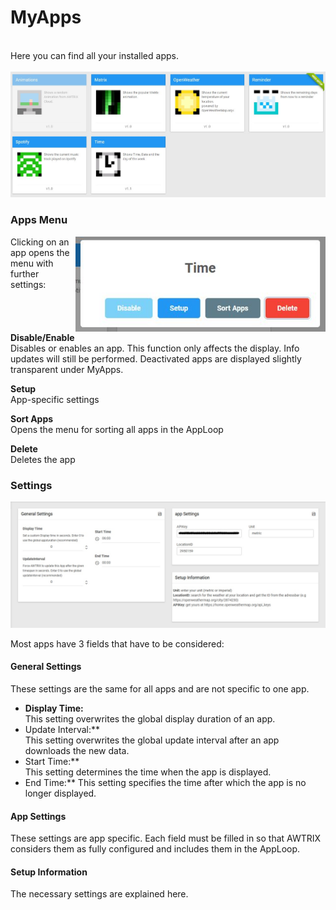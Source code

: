 # MyApps

  <br>
Here you can find all your installed apps.   
  <br>
    <br>
  <div align=center>
  <img width="800" src="..\assets\myapps.jpg"/>
  </div>
  


### Apps Menu

  <img align="right" width="400" src="..\assets\app.jpg"/>

Clicking on an app opens the menu with further settings:
<br>
<br>
<br>
<br>
<br>
**Disable/Enable**  
Disables or enables an app. This function only affects the display. Info updates will still be performed. Deactivated apps are displayed slightly transparent under MyApps.

**Setup**  
App-specific settings

**Sort Apps**  
Opens the menu for sorting all apps in the AppLoop

**Delete**  
Deletes the app

### Settings

![](..\assets\appsettings.jpg)

Most apps have 3 fields that have to be considered:

#### General Settings

These settings are the same for all apps and are not specific to one app.

- **Display Time:**  
  This setting overwrites the global display duration of an app.
- Update Interval:**  
  This setting overwrites the global update interval after an app downloads the new data.
- Start Time:**    
  This setting determines the time when the app is displayed.
- End Time:**
  This setting specifies the time after which the app is no longer displayed.

#### App Settings

These settings are app specific. Each field must be filled in so that AWTRIX considers them as fully configured and includes them in the AppLoop.

#### Setup Information

The necessary settings are explained here.
